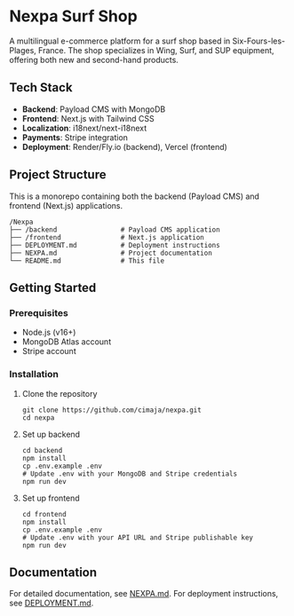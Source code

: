 # Nexpa Surf Shop

A multilingual e-commerce platform for a surf shop based in Six-Fours-les-Plages, France. The shop specializes in Wing, Surf, and SUP equipment, offering both new and second-hand products.

## Tech Stack

- **Backend**: Payload CMS with MongoDB
- **Frontend**: Next.js with Tailwind CSS
- **Localization**: i18next/next-i18next
- **Payments**: Stripe integration
- **Deployment**: Render/Fly.io (backend), Vercel (frontend)

## Project Structure

This is a monorepo containing both the backend (Payload CMS) and frontend (Next.js) applications.

```
/Nexpa
├── /backend                # Payload CMS application
├── /frontend               # Next.js application
├── DEPLOYMENT.md           # Deployment instructions
├── NEXPA.md                # Project documentation
└── README.md               # This file
```

## Getting Started

### Prerequisites

- Node.js (v16+)
- MongoDB Atlas account
- Stripe account

### Installation

1. Clone the repository
   ```
   git clone https://github.com/cimaja/nexpa.git
   cd nexpa
   ```

2. Set up backend
   ```
   cd backend
   npm install
   cp .env.example .env
   # Update .env with your MongoDB and Stripe credentials
   npm run dev
   ```

3. Set up frontend
   ```
   cd frontend
   npm install
   cp .env.example .env
   # Update .env with your API URL and Stripe publishable key
   npm run dev
   ```

## Documentation

For detailed documentation, see [NEXPA.md](NEXPA.md).
For deployment instructions, see [DEPLOYMENT.md](DEPLOYMENT.md).
